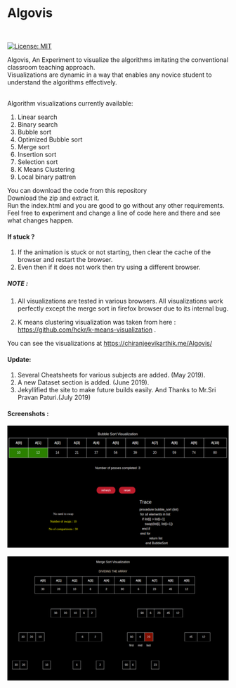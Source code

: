 # Algovis
<br>

[![License: MIT](https://img.shields.io/badge/License-MIT-yellow.svg)](https://github.com/karthikchiru12/Algovis/blob/master/LICENSE)

Algovis, An Experiment to visualize the algorithms imitating the conventional classroom teaching approach.<br>
Visualizations are dynamic in a way that enables any novice student to understand the algorithms effectively.
<br>
<br>

Algorithm visualizations currently available: <br>
1. Linear search
2. Binary search
3. Bubble sort
4. Optimized Bubble sort
5. Merge sort 
6. Insertion sort
7. Selection sort 
8. K Means Clustering
9. Local binary pattren

You can download the code from this repository <br>
Download the zip and extract it.<br>
Run the index.html and you are good to go without any other requirements.<br>
Feel free to experiment and change a line of code here and there and see what changes happen. <br>

#### If stuck ?
1. If the animation is stuck or not starting, then clear the cache of the browser and restart the browser.
2. Even then if it does not work then try using a different browser.

<h5>NOTE :</h5> <p>

1. All visualizations are tested in various browsers. All visualizations work perfectly except the merge sort in firefox browser due to its internal bug.</p> 
2. K means clustering visualization was taken from here : https://github.com/hckr/k-means-visualization .


You can see the visualizations at   https://chiranjeevikarthik.me/Algovis/

#### Update:
1. Several Cheatsheets for various subjects are added. (May 2019). <br>
2. A new Dataset section is added. (June 2019).
3. Jekyllified the site to make future builds easily. And Thanks to Mr.Sri Pravan Paturi.(July 2019)

#### Screenshots :

![alt text](assets/Screenshots/screenshot_1.png) <br></br>
![alt text](assets/Screenshots/screenshot_2.png) <br></br>
